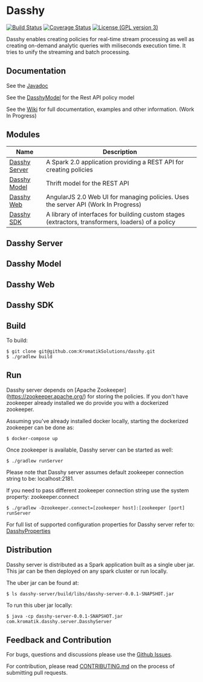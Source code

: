 # Dasshy

[![Build Status](https://travis-ci.org/KromatikSolutions/dasshy.svg?branch=master)](https://travis-ci.org/KromatikSolutions/dasshy)    [![Coverage Status](https://coveralls.io/repos/github/KromatikSolutions/dasshy/badge.svg?branch=master)](https://coveralls.io/github/KromatikSolutions/dasshy?branch=master) [![License (GPL version 3)](https://img.shields.io/badge/license-AGPL%20v3-blue.svg)](COPYING)

Dasshy enables creating policies for real-time stream processing as well as creating on-demand analytic queries with miliseconds execution time.
It tries to unify the streaming and batch processing.

## Documentation

See the [Javadoc](http://kromatiksolutions.github.com/dasshy/javadoc)

See the [DasshyModel](http://kromatiksolutions.github.com/dasshy/model) for the Rest API policy model

See the [Wiki](https://github.com/KromatikSolutions/dasshy/wiki) for full documentation, examples and other information. (Work In Progress)

## Modules

| Name | Description |
| ---- | ----------- |
| [Dasshy Server](#dasshy-server) | A Spark 2.0 application providing a REST API for creating policies |
| [Dasshy Model](#dasshy-model) | Thrift model for the REST API  |
| [Dasshy Web](#dasshy-web) | AngularJS 2.0 Web UI for managing policies. Uses the server API (Work In Progress) |
| [Dasshy SDK](#dasshy-sdk) | A library of interfaces for building custom stages (extractors, transformers, loaders) of a policy |

## Dasshy Server

## Dasshy Model

## Dasshy Web

## Dasshy SDK

## Build

To build:

```
$ git clone git@github.com:KromatikSolutions/dasshy.git
$ ./gradlew build
```

## Run

Dasshy server depends on [Apache Zookeeper] (https://zookeeper.apache.org/) for storing the policies.
If you don't have zookeeper already installed we do provide you with a dockerized zookeeper.

Assuming you've already installed docker locally, starting the dockerized zookeeper can be done as:
```
$ docker-compose up
```
Once zookeeper is available, Dasshy server can be started as well:

```
$ ./gradlew runServer
```

Please note that Dasshy server assumes default zookeeper connection string to be: localhost:2181.

If you need to pass different zookeeper connection string use the system property: zookeeper.connect

```
$ ./gradlew -Dzookeeper.connect=[zookeeper host]:[zookeeper [port] runServer
```
For full list of supported configuration properties for Dasshy server refer to: [DasshyProperties](dasshy-server/src/main/java/com/kromatik/dasshy/server/config/DasshyProperties.java)

## Distribution

Dasshy server is distributed as a Spark application built as a single uber jar.
This jar can be then deployed on any spark cluster or run locally.

The uber jar can be found at:

```
$ ls dasshy-server/build/libs/dasshy-server-0.0.1-SNAPSHOT.jar
```

To run this uber jar locally:

```
$ java -cp dasshy-server-0.0.1-SNAPSHOT.jar com.kromatik.dasshy.server.DasshyServer
```

## Feedback and Contribution

For bugs, questions and discussions please use the [Github Issues](https://github.com/KromatikSolutions/dasshy/issues).

For contribution, please read [CONTRIBUTING.md](CONTRIBUTING.md) on the process of submitting pull requests.
